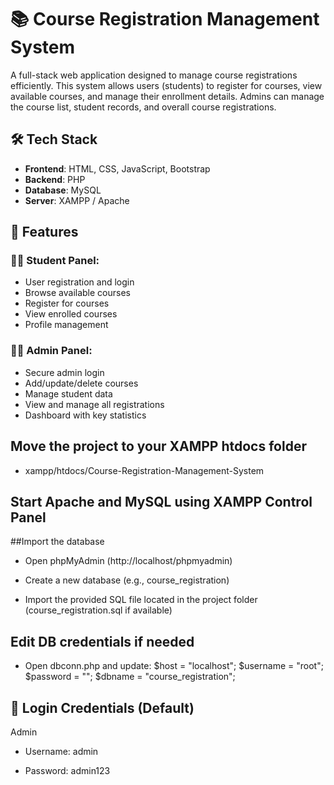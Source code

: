 # 📚 Course Registration Management System

A full-stack web application designed to manage course registrations efficiently. This system allows users (students) to register for courses, view available courses, and manage their enrollment details. Admins can manage the course list, student records, and overall course registrations.

## 🛠️ Tech Stack

- **Frontend**: HTML, CSS, JavaScript, Bootstrap  
- **Backend**: PHP  
- **Database**: MySQL  
- **Server**: XAMPP / Apache

## 🚀 Features

### 👨‍🎓 Student Panel:
- User registration and login
- Browse available courses
- Register for courses
- View enrolled courses
- Profile management

### 👨‍💼 Admin Panel:
- Secure admin login
- Add/update/delete courses
- Manage student data
- View and manage all registrations
- Dashboard with key statistics

## Move the project to your XAMPP htdocs folder
- xampp/htdocs/Course-Registration-Management-System 

## Start Apache and MySQL using XAMPP Control Panel

##Import the database
- Open phpMyAdmin (http://localhost/phpmyadmin)

- Create a new database (e.g., course_registration)

- Import the provided SQL file located in the project folder (course_registration.sql if available)

## Edit DB credentials if needed
- Open dbconn.php and update:
  $host = "localhost";
  $username = "root";
  $password = "";
  $dbname = "course_registration";

## 🔐 Login Credentials (Default)
Admin
- Username: admin

- Password: admin123
